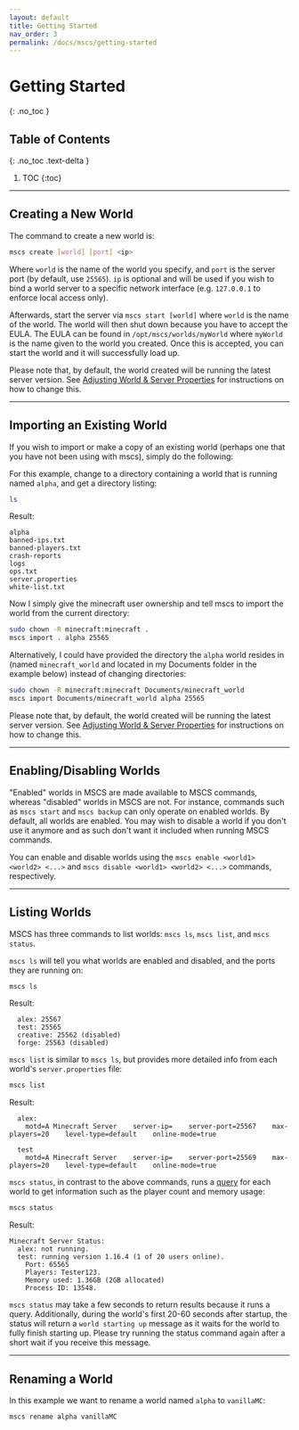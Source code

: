 ```yaml
---
layout: default
title: Getting Started
nav_order: 3
permalink: /docs/mscs/getting-started
---
```


# Getting Started
{: .no_toc }

## Table of Contents
{: .no_toc .text-delta }

1. TOC
{:toc}

---

## Creating a New World

The command to create a new world is:

```bash
mscs create [world] [port] <ip>
```

Where `world` is the name of the world you specify, and `port` is the server port (by default, use `25565`). `ip` is
optional and will be used if you wish to bind a world server to a specific network interface (e.g. `127.0.0.1` to
enforce local access only).

Afterwards, start the server via `mscs start [world]` where `world` is the name of the world. The world will then shut
down because you have to accept the EULA. The EULA can be found in `/opt/mscs/worlds/myWorld` where `myWorld` is the
name given to the world you created. Once this is accepted, you can start the world and it will successfully load up.

Please note that, by default, the world created will be running the latest server version.
See [Adjusting World & Server Properties](adjusting-world-server-properties) for instructions on how to change this.

---

## Importing an Existing World

If you wish to import or make a copy of an existing world (perhaps one that you have not been using with mscs), simply
do the following:

For this example, change to a directory containing a world that is running named `alpha`, and get a directory listing:

```bash
ls
```

Result:

```
alpha
banned-ips.txt
banned-players.txt
crash-reports
logs
ops.txt
server.properties
white-list.txt
```

Now I simply give the minecraft user ownership and tell mscs to import the world from the current directory:

```bash
sudo chown -R minecraft:minecraft .
mscs import . alpha 25565
```

Alternatively, I could have provided the directory the `alpha` world resides in (named `minecraft_world` and located in
my Documents folder in the example below) instead of changing directories:

```bash
sudo chown -R minecraft:minecraft Documents/minecraft_world
mscs import Documents/minecraft_world alpha 25565
```

Please note that, by default, the world created will be running the latest server version.
See [Adjusting World & Server Properties](adjusting-world-server-properties) for instructions on how to change this.

---

## Enabling/Disabling Worlds

"Enabled" worlds in MSCS are made available to MSCS commands, whereas "disabled" worlds in MSCS are not.
For instance, commands such as `mscs start` and `mscs backup` can only operate on enabled worlds.
By default, all worlds are enabled. You may wish to disable a world if you don't use it anymore and as such don't want
it included when running MSCS commands.

You can enable and disable worlds using the `mscs enable <world1> <world2> <...>`
and `mscs disable <world1> <world2> <...>` commands, respectively.

---

## Listing Worlds

MSCS has three commands to list worlds: `mscs ls`, `mscs list`, and `mscs status`.

`mscs ls` will tell you what worlds are enabled and disabled, and the ports they are running on:

```bash
mscs ls
```

Result:

```
  alex: 25567
  test: 25565
  creative: 25562 (disabled)
  forge: 25563 (disabled)
```

`mscs list` is similar to `mscs ls`, but provides more detailed info from each world's `server.properties` file:

```bash
mscs list
```

Result:

```
  alex:
    motd=A Minecraft Server    server-ip=    server-port=25567    max-players=20    level-type=default    online-mode=true

  test
    motd=A Minecraft Server    server-ip=    server-port=25569    max-players=20    level-type=default    online-mode=true
```

`mscs status`, in contrast to the above commands, runs a [query](https://wiki.vg/Query) for each world to get
information such as the player count and memory usage:

```bash
mscs status
```

Result:

```
Minecraft Server Status:
  alex: not running.
  test: running version 1.16.4 (1 of 20 users online).
    Port: 65565
    Players: Tester123.
    Memory used: 1.36GB (2GB allocated)
    Process ID: 13548.
```

`mscs status` may take a few seconds to return results because it runs a query.
Additionally, during the world's first 20-60 seconds after startup, the status will return a `world starting up` message
as it waits for the world to fully finish starting up. Please try running the status command again after a short wait if
you receive this message.

---

## Renaming a World

In this example we want to rename a world named `alpha` to `vanillaMC`:

```bash
mscs rename alpha vanillaMC
```
